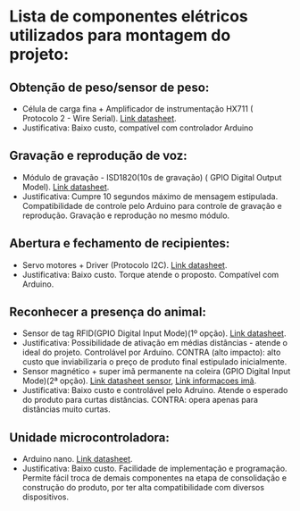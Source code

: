 # Lista de componentes elétricos utilizados para montagem do projeto:

## Obtenção de peso/sensor de peso:
 - Célula de carga fina + Amplificador de instrumentação HX711 ( Protocolo 2 - Wire Serial). [Link datasheet](datasheets/Célula_carga_fina_HX711.pdf).
 - Justificativa: Baixo custo, compatível com controlador Arduino

## Gravação e reprodução de voz:
- Módulo de gravação - ISD1820(10s de gravação) ( GPIO Digital Output Model). [Link datasheet](datasheets/modulo_gravacao_ISD1820.pdf).
- Justificativa: Cumpre 10 segundos máximo de mensagem estipulada. Compatibilidade de controle pelo Arduino para controle de gravação e reprodução. Gravação e reprodução no mesmo módulo.
   
## Abertura e fechamento de recipientes:
- Servo motores + Driver (Protocolo I2C). [Link datasheet](datasheets/Motor_MG996R.pdf).
- Justificativa: Baixo custo. Torque atende o proposto. Compatível com Arduino.

## Reconhecer a presença do animal:
- Sensor de tag RFID(GPIO Digital Input Mode)(1º opção). [Link datasheet](datasheets/Sensor_RFID_MFRC522.pdf).
- Justificativa: Possibilidade de ativação em médias distâncias - atende o ideal do projeto. Controlável por Arduíno. CONTRA (alto impacto): alto custo que inviabilizaria o preço de produto final estipulado inicialmente.
- Sensor magnético + super imã permanente na coleira (GPIO Digital Input Mode)(2ª opção). [Link datasheet sensor](datasheets/Sensor_Magnetico_MC38.pdf), [Link informacoes imã](datasheets/Ima_neodimio.pdf).
- Justificativa: Baixo custo e controlável pelo Adruino. Atende o esperado do produto para curtas distâncias. CONTRA: opera apenas para distâncias muito curtas.

## Unidade microcontroladora:
- Arduino nano. [Link datasheet](datasheets/Arduino_nano_3.pdf).
- Justificativa: Baixo custo. Facilidade de implementação e programação. Permite fácil troca de demais componentes na etapa de consolidação e construção do produto, por ter alta compatibilidade com diversos dispositivos.
